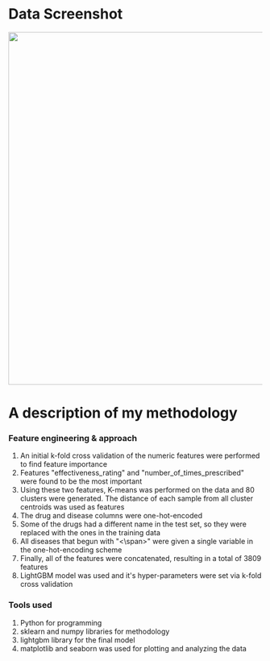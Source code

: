 # Data Screenshot
<img src="images/data_screenshot" width="700"/>


# A description of my methodology

### Feature engineering & approach

1. An initial k-fold cross validation of the numeric features were performed to find feature importance
2. Features "effectiveness_rating" and "number_of_times_prescribed" were found to be the most important
3. Using these two features, K-means was performed on the data and 80 clusters were generated. The distance of each sample from all cluster centroids was used as features
4. The drug and disease columns were one-hot-encoded
5. Some of the drugs had a different name in the test set, so they were replaced with the ones in the training data
6. All diseases that begun with "<\span>" were given a single variable in the one-hot-encoding scheme
7. Finally, all of the features were concatenated, resulting in a total of 3809 features
8. LightGBM model was used and it's hyper-parameters were set via k-fold cross validation

### Tools used
1. Python for programming
2. sklearn and numpy libraries for methodology
3. lightgbm library for the final model
4. matplotlib and seaborn was used for plotting and analyzing the data
